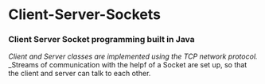 # Client-Server-Sockets

### Client Server Socket programming built in Java

_Client and Server classes are implemented using the TCP network protocol._
_Streams of communication with the helpf of a Socket are set up, so that the client and server can talk to each other.

